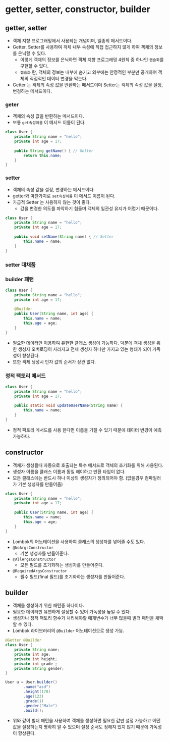 # getter, setter, constructor, builder

## getter, setter
- 객체 지향 프로그래밍에서 사용되는 개념이며, 일종의 메서드이다.
- Getter, Setter를 사용하여 객체 내부 속성에 직접 접근하지 않게 하여 객체의 정보를 은닉할 수 있다.
  - 이렇게 객체의 정보를 은닉하면 객체 지향 프로그래밍 4원칙 중 하나인 `캡슐화`를 구현할 수 있다.
  - `캡슐화` 란, 객체의 정보는 내부에 숨기고 외부에는 안정적인 부분만 공개하여 객체의 직접적인 데이터 변경을 막는다.
- Getter 는 객체의 속성 값을 반환하는 메서드이며 Setter는 객체의 속성 값을 설정, 변경하는 메서드이다.

### geter
- 객체의 속성 값을 반환하는 메서드이다.
- 보통 `get속성이름` 이 메서드 이름이 된다.
```java
class User {
    private String name = "hello";
    private int age = 17;
    
    public String getName() { // Getter
        return this.name;
    } 
}
```

### setter
- 객체의 속성 값을 설정, 변경하는 메서드이다.
- getter와 마찬가지로 `set속성이름` 이 메서드 이름이 된다.
- 가급적 Setter 는 사용하지 않는 것이 좋다.
  - 값을 변경한 의도를 파악하기 힘들며 객체의 일관성 유지가 어렵기 때문이다.
```java
class User {
    private String name = "hello";
    private int age = 17;
    
    public void setName(String name) { // Setter
        this.name = name;
    } 
}
```

### setter 대채품

### builder 패턴
```java
class User {
    private String name = "hello";
    private int age = 17;
    
    @Builder
    public User(String name, int age) {
        this.name = name;
        this.age = age;
    }
}
```
- 필요한 데이터만 이용하여 유현한 클래스 생성이 가능하다. 덕분에 객체 생성을 위한 생성자 오버로딩이 사라지고 전체 생성자 하나만 가지고 있는 형태가 되어 가독성이 향상된다.
- 또한 객체 생성시 인자 값의 순서가 상관 없다.

### 정적 팩토리 메서드
```java
class User {
    private String name = "hello";
    private int age = 17;
    
    public static void updateUserName(String name) {
        this.name = name;
    }
}
```
- 정적 팩토리 메서드를 사용 한다면 이름을 가질 수 있기 때문에 데이터 변경이 예측 가능하다.


## constructor
- 객체가 생성될때 자동으로 호출되는 특수 메서드로 객체의 초기화를 위해 사용된다.
- 생성자 이름을 클래스 이름과 동일 해야하고 반환 타입이 없다.
- 모든 클래스에는 반드시 하나 이상의 생성자가 정의되어야 함. (없을경우 컴파일러가 기본 생성자를 만들어줌)

```java
class User {
    private String name = "hello";
    private int age = 17;
    
    public User(String name, int age) {
        this.name = name;
        this.age = age;
    }
}
```

- Lombok의 어노테이션을 사용하여 클래스의 생성자를 넣어줄 수도 있다.
- `@NoArgsConstructor`
  - 기본 생성자를 만들어준다.
- `@AllArgsConstructor`
  - 모든 필드를 초기화하는 생성자를 만들어준다.
- `@RequiredArgsConstructor`
  - 필수 필드(final 필드)를 초기화하는 생성자를 만들어준다.

## builder
- 객체를 생성하기 위한 패턴중 하나이다.
- 필요한 데이터만 유연하게 설정할 수 있어 가독성을 높일 수 있다.
- 생성자나 정적 팩토리 함수가 처리해야할 매개변수가 너무 많을때 빌더 패턴을 채택할 수 있다.
- Lombok 라이브러리의 `@Builder` 어노테이션으로 생성 가능.

```java
@Getter @Builder
class User {
    private String name;
    private int age;
    private int height;
    private int grade ;
    private String gender;
}
```

```java
User u = User.builder()
        .name("asd")
        .height(178)
        .age(123)
        .grade(1)
        .gender("Male")
        .build();
```

- 위와 같이 빌더 패턴을 사용하여 객체를 생성하면 필요한 값만 설정 가능하고 어떤 값을 설정하는지 명확히 알 수 있으며 설정 순서도 정해져 있지 않기 때문에 가독성이 향상된다.